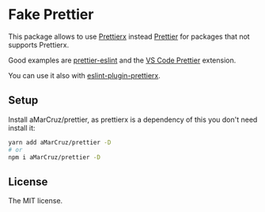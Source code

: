 # Fake Prettier

This package allows to use [Prettierx](https://www.npmjs.com/package/prettierx) instead [Prettier](https://www.npmjs.com/package/prettier) for packages that not supports Prettierx.

Good examples are [prettier-eslint](https://www.npmjs.com/package/prettier-eslint) and the [VS Code Prettier](https://marketplace.visualstudio.com/items?itemName=esbenp.prettier-vscode) extension.

You can use it also with [eslint-plugin-prettierx](https://www.npmjs.com/package/eslint-plugin-prettierx).

## Setup

Install aMarCruz/prettier, as prettierx is a dependency of this you don't need install it:

```sh
yarn add aMarCruz/prettier -D
# or
npm i aMarCruz/prettier -D
```

## License

The MIT license.
